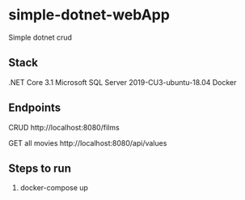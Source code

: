# simple-dotnet-webApp
Simple dotnet crud

## Stack

.NET Core 3.1
Microsoft SQL Server 2019-CU3-ubuntu-18.04
Docker

## Endpoints

CRUD http://localhost:8080/films

GET all movies http://localhost:8080/api/values

## Steps to run
1) docker-compose up
